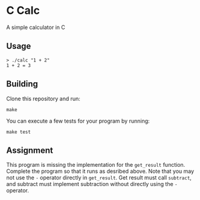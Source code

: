 C Calc
======

A simple calculator in C

Usage
-----

    > ./calc "1 + 2"
    1 + 2 = 3

Building
--------

Clone this repository and run:

```
make
```

You can execute a few tests for your program by running:

```
make test
```

Assignment
----------

This program is missing the implementation for the `get_result` function. Complete the program so that it runs as desribed above. Note that you may not use the `-` operator directly in `get_result`. Get result must call `subtract`, and subtract must implement subtraction without directly using the `-` operator.
